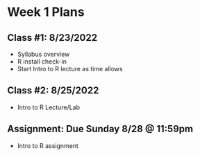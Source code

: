 # Week 1 Plans

## Class #1: 8/23/2022
* Syllabus overview
* R install check-in
* Start Intro to R lecture as time allows
 
## Class #2: 8/25/2022
* Intro to R Lecture/Lab

## Assignment: Due Sunday 8/28 @ 11:59pm
* Intro to R assignment
